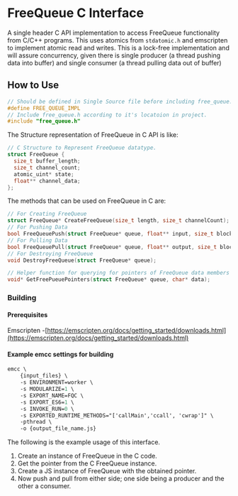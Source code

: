 # FreeQueue C Interface

A single header C API implementation to access FreeQueue functionality from 
C/C++ programs. This uses atomics from `stdatomic.h` and emscripten to 
implement atomic read and writes. This is a lock-free implementation and will 
assure concurrency, given there is single producer (a thread pushing data into 
buffer) and single consumer (a thread pulling data out of buffer)

## How to Use

```C
// Should be defined in Single Source file before including free_queue.h .
#define FREE_QUEUE_IMPL 
// Include free_queue.h according to it's locatoion in project.
#include "free_queue.h" 
```

The Structure representation of FreeQueue in C API is like:
```C
// C Structure to Represent FreeQueue datatype.
struct FreeQueue {
  size_t buffer_length;
  size_t channel_count;
  atomic_uint* state;
  float** channel_data;    
};
```

The methods that can be used on FreeQueue in C are:
```C
// For Creating FreeQueue
struct FreeQueue* CreateFreeQueue(size_t length, size_t channelCount);
// For Pushing Data        
bool FreeQueuePush(struct FreeQueue* queue, float** input, size_t blockLength);  
// For Pulling Data
bool FreeQueuePull(struct FreeQueue* queue, float** output, size_t blockLength);
// For Destroying FreeQueue
void DestroyFreeQueue(struct FreeQueue* queue);                                  

// Helper function for querying for pointers of FreeQueue data members   
void* GetFreePueuePointers(struct FreeQueue* queue, char* data);                
```

### Building

#### Prerequisites

Emscripten -[https://emscripten.org/docs/getting_started/downloads.html](https://emscripten.org/docs/getting_started/downloads.html)

#### Example emcc settings for building

```ps
emcc \
	{input_files} \
	-s ENVIRONMENT=worker \
	-s MODULARIZE=1 \
	-s EXPORT_NAME=FQC \
    -s EXPORT_ES6=1 \
	-s INVOKE_RUN=0 \
	-s EXPORTED_RUNTIME_METHODS="['callMain','ccall', 'cwrap']" \
	-pthread \
	-o {output_file_name.js}
```

The following is the example usage of this interface.

1. Create an instance of FreeQueue in the C code.
2. Get the pointer from the C FreeQueue instance.
3. Create a JS instance of FreeQueue with the obtained pointer.
4. Now push and pull from either side; one side being a producer and the other a consumer.
